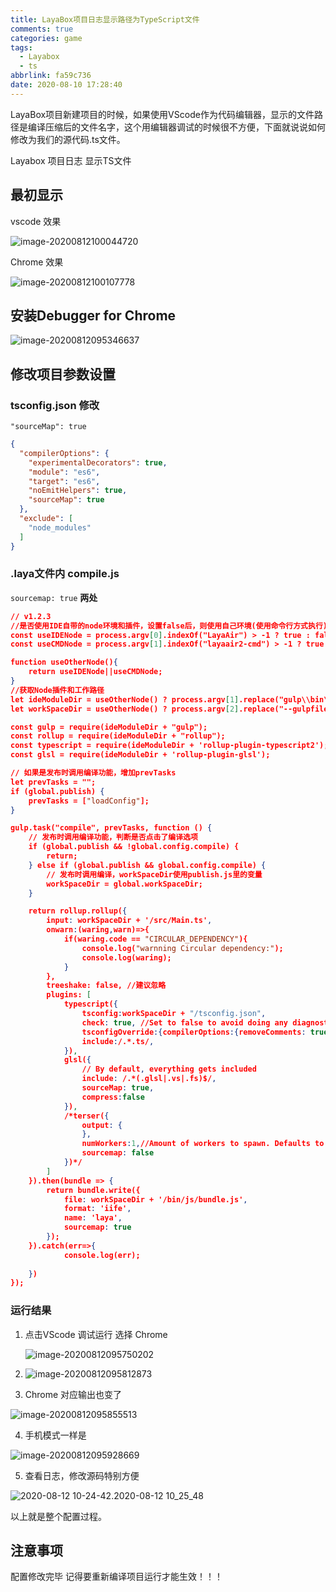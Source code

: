 ```yaml
---
title: LayaBox项目日志显示路径为TypeScript文件
comments: true
categories: game
tags:
  - Layabox
  - ts
abbrlink: fa59c736
date: 2020-08-10 17:28:40
---
```


LayaBox项目新建项目的时候，如果使用VScode作为代码编辑器，显示的文件路径是编译压缩后的文件名字，这个用编辑器调试的时候很不方便，下面就说说如何修改为我们的源代码.ts文件。
<!--more-->Layabox 项目日志 显示TS文件

## 最初显示

vscode 效果

![image-20200812100044720](LayaBox项目日志显示路径为TypeScript文件/image-20200812100044720.png)

Chrome 效果

![image-20200812100107778](LayaBox项目日志显示路径为TypeScript文件/image-20200812100107778.png)



## 安装Debugger for Chrome

![image-20200812095346637](LayaBox项目日志显示路径为TypeScript文件/image-20200812095346637.png)

## 修改项目参数设置

### tsconfig.json 修改

`"sourceMap": true`

```json
{
  "compilerOptions": {
    "experimentalDecorators": true,
    "module": "es6",
    "target": "es6",
    "noEmitHelpers": true,
    "sourceMap": true
  },
  "exclude": [
    "node_modules"
  ]
}
```

### .laya文件内 compile.js

`sourcemap: true` **两处**

```json
// v1.2.3
//是否使用IDE自带的node环境和插件，设置false后，则使用自己环境(使用命令行方式执行)
const useIDENode = process.argv[0].indexOf("LayaAir") > -1 ? true : false;
const useCMDNode = process.argv[1].indexOf("layaair2-cmd") > -1 ? true : false;

function useOtherNode(){
	return useIDENode||useCMDNode;
}
//获取Node插件和工作路径
let ideModuleDir = useOtherNode() ? process.argv[1].replace("gulp\\bin\\gulp.js", "").replace("gulp/bin/gulp.js", "") : "";
let workSpaceDir = useOtherNode() ? process.argv[2].replace("--gulpfile=", "").replace("\\.laya\\compile.js", "").replace("/.laya/compile.js", "") : "./../";

const gulp = require(ideModuleDir + "gulp");
const rollup = require(ideModuleDir + "rollup");
const typescript = require(ideModuleDir + 'rollup-plugin-typescript2');//typescript2 plugin
const glsl = require(ideModuleDir + 'rollup-plugin-glsl');

// 如果是发布时调用编译功能，增加prevTasks
let prevTasks = "";
if (global.publish) {
	prevTasks = ["loadConfig"];
}

gulp.task("compile", prevTasks, function () {
	// 发布时调用编译功能，判断是否点击了编译选项
	if (global.publish && !global.config.compile) {
		return;
	} else if (global.publish && global.config.compile) {
		// 发布时调用编译，workSpaceDir使用publish.js里的变量
		workSpaceDir = global.workSpaceDir;
	}

	return rollup.rollup({
		input: workSpaceDir + '/src/Main.ts',
		onwarn:(waring,warn)=>{
			if(waring.code == "CIRCULAR_DEPENDENCY"){
				console.log("warnning Circular dependency:");
				console.log(waring);
			}
		},
		treeshake: false, //建议忽略
		plugins: [
			typescript({
				tsconfig:workSpaceDir + "/tsconfig.json",
				check: true, //Set to false to avoid doing any diagnostic checks on the code
				tsconfigOverride:{compilerOptions:{removeComments: true}},
				include:/.*.ts/,
			}),
			glsl({
				// By default, everything gets included
				include: /.*(.glsl|.vs|.fs)$/,
				sourceMap: true,
				compress:false
			}),
			/*terser({
				output: {
				},
				numWorkers:1,//Amount of workers to spawn. Defaults to the number of CPUs minus 1
				sourcemap: false
			})*/        
		]
	}).then(bundle => {
		return bundle.write({
			file: workSpaceDir + '/bin/js/bundle.js',
			format: 'iife',
			name: 'laya',
			sourcemap: true
		});
	}).catch(err=>{
			console.log(err);
		
	})
});
```

### 运行结果

1. 点击VScode 调试运行 选择 Chrome  

   ![image-20200812095750202](LayaBox项目日志显示路径为TypeScript文件/image-20200812095750202.png)

2. ![image-20200812095812873](LayaBox项目日志显示路径为TypeScript文件/image-20200812095812873.png)

3. Chrome  对应输出也变了

![image-20200812095855513](LayaBox项目日志显示路径为TypeScript文件/image-20200812095855513.png)

4. 手机模式一样是

![image-20200812095928669](LayaBox项目日志显示路径为TypeScript文件/image-20200812095928669.png)



5. 查看日志，修改源码特别方便

![2020-08-12 10-24-42.2020-08-12 10_25_48](LayaBox项目日志显示路径为TypeScript文件/2020-08-12.gif)

以上就是整个配置过程。

## 注意事项

配置修改完毕 记得要重新编译项目运行才能生效！！！


